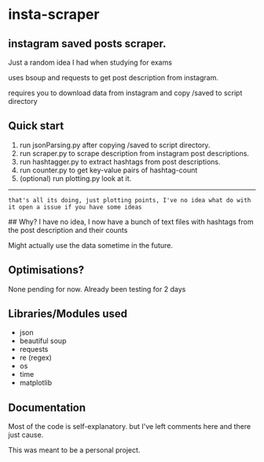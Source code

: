 # insta-scraper
## instagram saved posts scraper.

Just a random idea I had when studying for exams

uses bsoup and requests to get post description from instagram.

requires you to download data from instagram and copy /saved to script directory
## Quick start
1. run jsonParsing.py after copying /saved to script directory.
2. run scraper.py to scrape description from instagram post descriptions.
3. run hashtagger.py to extract hashtags from post descriptions.
4. run counter.py to get key-value pairs of hashtag-count
5. (optional) run plotting.py look at it.
   
<hr>

    that's all its doing, just plotting points, I've no idea what do with it open a issue if you have some ideas
</hr>
## Why?
I have no idea, I now have a bunch of text files with hashtags from the post description and their counts

Might actually use the data sometime in the future.

## Optimisations?
None pending for now. Already been testing for 2 days

## Libraries/Modules used
* json
* beautiful soup
* requests
* re (regex)
* os
* time
* matplotlib
  
## Documentation
Most of the code is self-explanatory. but I've left comments here and there just cause.

This was meant to be a personal project.
